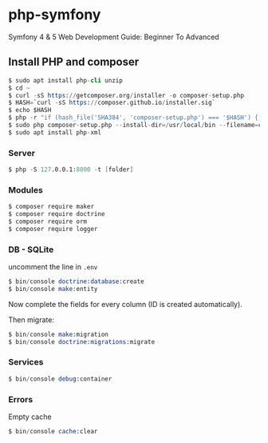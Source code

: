 # php-symfony
Symfony 4 &amp; 5 Web Development Guide: Beginner To Advanced

## Install PHP and composer

```s
$ sudo apt install php-cli unzip
$ cd ~
$ curl -sS https://getcomposer.org/installer -o composer-setup.php
$ HASH=`curl -sS https://composer.github.io/installer.sig`
$ echo $HASH
$ php -r "if (hash_file('SHA384', 'composer-setup.php') === '$HASH') { echo 'Installer verified'; } else { echo 'Installer corrupt'; unlink('composer-setup.php'); } echo PHP_EOL;"
$ sudo php composer-setup.php --install-dir=/usr/local/bin --filename=composer
$ sudo apt install php-xml
```

### Server

```s
$ php -S 127.0.0.1:8000 -t [folder]
```

### Modules

```s
$ composer require maker
$ composer require doctrine
$ composer require orm
$ composer require logger
```

### DB - SQLite

uncomment the line in `.env`

```s
$ bin/console doctrine:database:create
$ bin/console make:entity
```
Now complete the fields for every column (ID is created automatically).

Then migrate:

```s
$ bin/console make:migration
$ bin/console doctrine:migrations:migrate
```

### Services

```s
$ bin/console debug:container
```

### Errors

Empty cache
```s
$ bin/console cache:clear
```